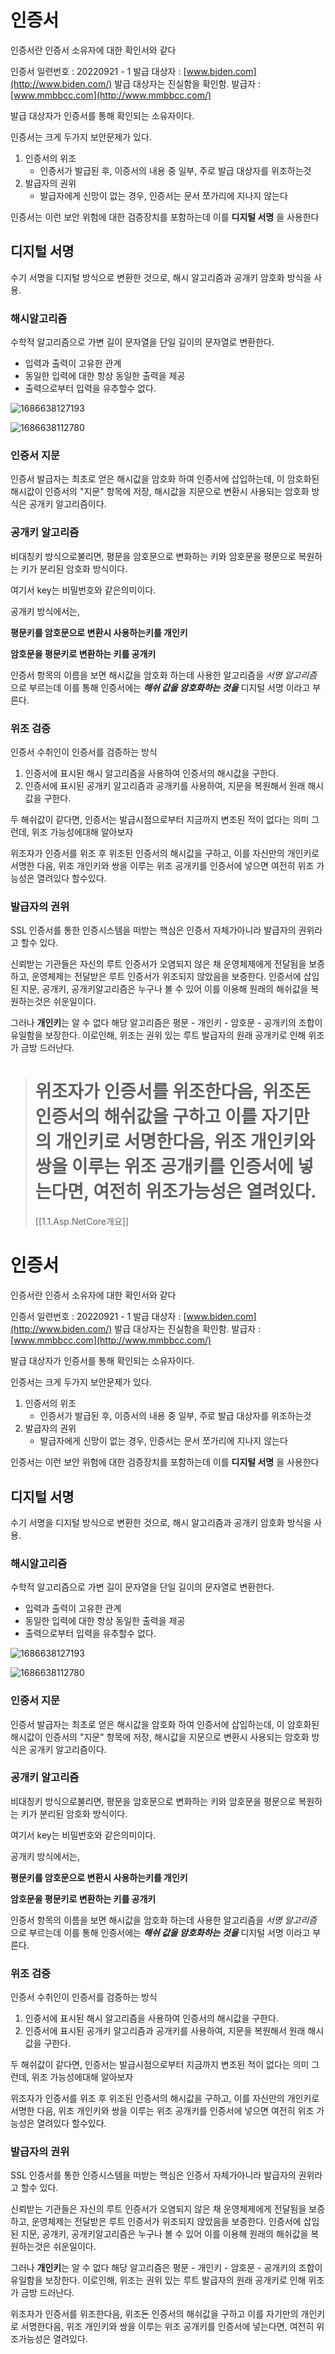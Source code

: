 # 인증서

인증서란 인증서 소유자에 대한 확인서와 같다

인증서
일련번호 : 20220921 - 1
발급 대상자 : [www.biden.com](http://www.biden.com/)
발급 대상자는 진실함을 확인함.
발급자 : [www.mmbbcc.com](http://www.mmbbcc.com/)

발급 대상자가 인증서를 통해 확인되는 소유자이다.

인증서는 크게 두가지 보안문제가 있다.

1. 인증서의 위조
   * 인증서가 발급된 후, 이증서의 내용 중 일부, 주로 발급 대상자를 위조하는것
2. 발급자의 권위
   * 발급자에게 신망이 없는 경우, 인증서는 문서 쪼가리에 지나지 않는다

인증서는 이런 보안 위험에 대한 검증장치를 포함하는데 이를 **디지털 서명** 을 사용한다

## 디지털 서명

수기 서명을 디지털 방식으로 변환한 것으로, 해시 알고리즘과 공개키 암호화 방식을 사용.

### 해시알고리즘

수학적 알고리즘으로 가변 길이 문자열을 단일 길이의 문자열로 변환한다.

* 입력과 출력이 고유한 관계
* 동일한 입력에 대한 항상 동일한 출력을 제공
* 출력으로부터 입력을 유추할수 없다.

![1686638127193](image/2.인증서/1686638127193.png)

![1686638112780](image/2.인증서/1686638112780.png)

### 인증서 지문

인증서 발급자는 최초로 얻은 해시값을 암호화 하여 인증서에 삽입하는데, 이 암호화된 해시값이 인증서의 "지문" 항목에 저장, 해시값을 지문으로 변환시 사용되는 암호화 방식은 공개키 알고리즘이다.

### 공개키 알고리즘

비대칭키 방식으로불리면, 평문을 암호문으로 변화하는 키와 암호문을 평문으로 복원하는 키가 분리된 암호화 방식이다.

여기서 key는 비밀번호와 같은의미이다.

공개키 방식에서는,

**평문키를 암호문으로 변환시 사용하는키를 개인키**

**암호문을 평문키로 변환하는 키를 공개키**

인증서 항목의 이름을 보면 해시값을 암호화 하는데 사용한 알고리즘을 *서명 알고리즘* 으로 부르는데 이를 통해 인증서에는 ***해쉬 값을 암호화하는 것을***  디지털 서명 이라고 부른다.

### 위조 검증

인증서 수취인이 인증서를 검증하는 방식

1. 인증서에 표시된 해시 알고리즘을 사용하여 인증서의 해시값을 구한다.
2. 인증서에 표시된 공개키 알고리즘과 공개키를 사용하여, 지문을 복원해서 원래 해시값을 구한다.

두 해쉬값이 같다면, 인증서는 발급시점으로부터 지금까지 변조된 적이 없다는 의미 그런데, 위조 가능성에대해 알아보자

위조자가 인증서를 위조 후 위조된 인증서의 해시값을 구하고, 이를 자신만의 개인키로 서명한 다음, 위조 개인키와 쌍을 이루는 위조 공개키를 인증서에 넣으면 여전히 위조 가능성은 열려있다 할수있다.

### 발급자의 권위

SSL 인증서를 통한 인증시스템을 떠받는 핵심은 인증서 자체가아니라 발급자의 권위라고 할수 있다.

신뢰받는 기관들은 자신의 루트 인증서가 오염되지 않은 채 운영체제에게 전달됨을 보증하고, 운영체제는 전달받은 루트 인증서가 위조되지 않았음을 보증한다. 인증서에 삽입된 지문, 공개키, 공개키알고리즘은 누구나 볼 수 있어 이를 이용해 원래의 해쉬값을 복원하는것은 쉬운일이다.

그러나 **개인키**는 알 수 없다 해당 알고리즘은 평문 - 개인키 - 암호문 - 공개키의 조합이 유일함을 보장한다. 이로인해, 위조는 권위 있는 루트 발급자의 원래 공개키로 인해 위조가 금방 드러난다.

> 위조자가 인증서를 위조한다음, 위조돈 인증서의 해쉬값을 구하고 이를 자기만의 개인키로 서명한다음, 위조 개인키와 쌍을 이루는 위조 공개키를 인증서에 넣는다면, 여전히 위조가능성은 열려있다.
> =======
> [[1.1.Asp.NetCore개요]]

# 인증서

인증서란 인증서 소유자에 대한 확인서와 같다

인증서
일련번호 : 20220921 - 1
발급 대상자 : [www.biden.com](http://www.biden.com/)
발급 대상자는 진실함을 확인함.
발급자 : [www.mmbbcc.com](http://www.mmbbcc.com/)

발급 대상자가 인증서를 통해 확인되는 소유자이다.

인증서는 크게 두가지 보안문제가 있다.

1. 인증서의 위조
   * 인증서가 발급된 후, 이증서의 내용 중 일부, 주로 발급 대상자를 위조하는것
2. 발급자의 권위
   * 발급자에게 신망이 없는 경우, 인증서는 문서 쪼가리에 지나지 않는다

인증서는 이런 보안 위험에 대한 검증장치를 포함하는데 이를 **디지털 서명** 을 사용한다

## 디지털 서명

수기 서명을 디지털 방식으로 변환한 것으로, 해시 알고리즘과 공개키 암호화 방식을 사용.

### 해시알고리즘

수학적 알고리즘으로 가변 길이 문자열을 단일 길이의 문자열로 변환한다.

* 입력과 출력이 고유한 관계
* 동일한 입력에 대한 항상 동일한 출력을 제공
* 출력으로부터 입력을 유추할수 없다.

![1686638127193](image/2.인증서/1686638127193.png)

![1686638112780](image/2.인증서/1686638112780.png)

### 인증서 지문

인증서 발급자는 최초로 얻은 해시값을 암호화 하여 인증서에 삽입하는데, 이 암호화된 해시값이 인증서의 "지문" 항목에 저장, 해시값을 지문으로 변환시 사용되는 암호화 방식은 공개키 알고리즘이다.

### 공개키 알고리즘

비대칭키 방식으로불리면, 평문을 암호문으로 변화하는 키와 암호문을 평문으로 복원하는 키가 분리된 암호화 방식이다.

여기서 key는 비밀번호와 같은의미이다.

공개키 방식에서는,

**평문키를 암호문으로 변환시 사용하는키를 개인키**

**암호문을 평문키로 변환하는 키를 공개키**

인증서 항목의 이름을 보면 해시값을 암호화 하는데 사용한 알고리즘을 *서명 알고리즘* 으로 부르는데 이를 통해 인증서에는 ***해쉬 값을 암호화하는 것을***  디지털 서명 이라고 부른다.

### 위조 검증

인증서 수취인이 인증서를 검증하는 방식

1. 인증서에 표시된 해시 알고리즘을 사용하여 인증서의 해시값을 구한다.
2. 인증서에 표시된 공개키 알고리즘과 공개키를 사용하여, 지문을 복원해서 원래 해시값을 구한다.

두 해쉬값이 같다면, 인증서는 발급시점으로부터 지금까지 변조된 적이 없다는 의미 그런데, 위조 가능성에대해 알아보자

위조자가 인증서를 위조 후 위조된 인증서의 해시값을 구하고, 이를 자신만의 개인키로 서명한 다음, 위조 개인키와 쌍을 이루는 위조 공개키를 인증서에 넣으면 여전히 위조 가능성은 열려있다 할수있다.

### 발급자의 권위

SSL 인증서를 통한 인증시스템을 떠받는 핵심은 인증서 자체가아니라 발급자의 권위라고 할수 있다.

신뢰받는 기관들은 자신의 루트 인증서가 오염되지 않은 채 운영체제에게 전달됨을 보증하고, 운영체제는 전달받은 루트 인증서가 위조되지 않았음을 보증한다. 인증서에 삽입된 지문, 공개키, 공개키알고리즘은 누구나 볼 수 있어 이를 이용해 원래의 해쉬값을 복원하는것은 쉬운일이다.

그러나 **개인키**는 알 수 없다 해당 알고리즘은 평문 - 개인키 - 암호문 - 공개키의 조합이 유일함을 보장한다. 이로인해, 위조는 권위 있는 루트 발급자의 원래 공개키로 인해 위조가 금방 드러난다.

위조자가 인증서를 위조한다음, 위조돈 인증서의 해쉬값을 구하고 이를 자기만의 개인키로 서명한다음, 위조 개인키와 쌍을 이루는 위조 공개키를 인증서에 넣는다면, 여전히 위조가능성은 열려있다.
